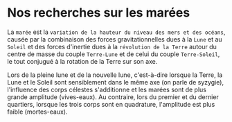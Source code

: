 # Nos recherches sur les marées

La `marée` est la `variation de la hauteur du niveau des mers et des océans`, causée par la combinaison des forces gravitationnelles dues à la `Lune` et au `Soleil` et des forces d'inertie dues à la `révolution de la Terre` autour du centre de masse du couple `Terre-Lune` et de celui du couple `Terre-Soleil`, le tout conjugué à la rotation de la Terre sur son axe.

Lors de la pleine lune et de la nouvelle lune, c'est-à-dire lorsque la Terre, la Lune et le Soleil sont sensiblement dans le même axe (on parle de syzygie), l'influence des corps célestes s'additionne et les marées sont de plus grande amplitude (vives-eaux). Au contraire, lors du premier et du dernier quartiers, lorsque les trois corps sont en quadrature, l'amplitude est plus faible (mortes-eaux).